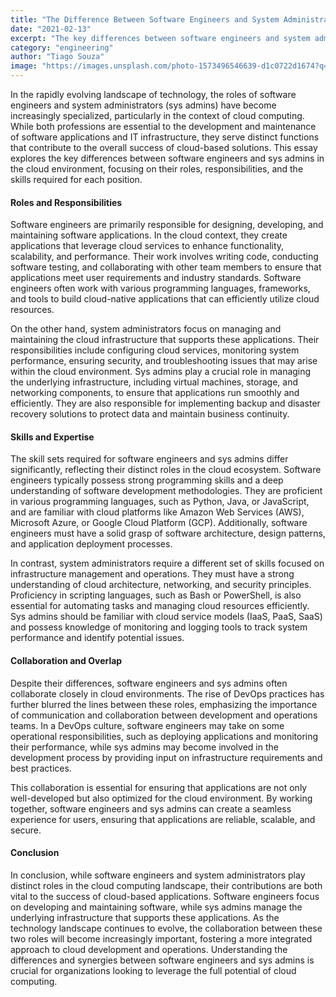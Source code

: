 ```yaml
---
title: "The Difference Between Software Engineers and System Administrators in the Cloud"
date: "2021-02-13"
excerpt: "The key differences between software engineers and system administrators in the cloud, emphasizing their distinct roles, responsibilities, and the importance of collaboration in creating efficient and scalable cloud-based solutions."
category: "engineering"
author: "Tiago Souza"
image: "https://images.unsplash.com/photo-1573496546639-d1c0722d1674?q=80&w=2069&auto=format&fit=crop&ixlib=rb-4.0.3&ixid=M3wxMjA3fDB8MHxwaG90by1wYWdlfHx8fGVufDB8fHx8fA%3D%3D"
---
```


In the rapidly evolving landscape of technology, the roles of software engineers and system administrators (sys admins) have become increasingly specialized, particularly in the context of cloud computing. While both professions are essential to the development and maintenance of software applications and IT infrastructure, they serve distinct functions that contribute to the overall success of cloud-based solutions. This essay explores the key differences between software engineers and sys admins in the cloud environment, focusing on their roles, responsibilities, and the skills required for each position.

#### Roles and Responsibilities

Software engineers are primarily responsible for designing, developing, and maintaining software applications. In the cloud context, they create applications that leverage cloud services to enhance functionality, scalability, and performance. Their work involves writing code, conducting software testing, and collaborating with other team members to ensure that applications meet user requirements and industry standards. Software engineers often work with various programming languages, frameworks, and tools to build cloud-native applications that can efficiently utilize cloud resources.

On the other hand, system administrators focus on managing and maintaining the cloud infrastructure that supports these applications. Their responsibilities include configuring cloud services, monitoring system performance, ensuring security, and troubleshooting issues that may arise within the cloud environment. Sys admins play a crucial role in managing the underlying infrastructure, including virtual machines, storage, and networking components, to ensure that applications run smoothly and efficiently. They are also responsible for implementing backup and disaster recovery solutions to protect data and maintain business continuity.

#### Skills and Expertise

The skill sets required for software engineers and sys admins differ significantly, reflecting their distinct roles in the cloud ecosystem. Software engineers typically possess strong programming skills and a deep understanding of software development methodologies. They are proficient in various programming languages, such as Python, Java, or JavaScript, and are familiar with cloud platforms like Amazon Web Services (AWS), Microsoft Azure, or Google Cloud Platform (GCP). Additionally, software engineers must have a solid grasp of software architecture, design patterns, and application deployment processes.

In contrast, system administrators require a different set of skills focused on infrastructure management and operations. They must have a strong understanding of cloud architecture, networking, and security principles. Proficiency in scripting languages, such as Bash or PowerShell, is also essential for automating tasks and managing cloud resources efficiently. Sys admins should be familiar with cloud service models (IaaS, PaaS, SaaS) and possess knowledge of monitoring and logging tools to track system performance and identify potential issues.

#### Collaboration and Overlap

Despite their differences, software engineers and sys admins often collaborate closely in cloud environments. The rise of DevOps practices has further blurred the lines between these roles, emphasizing the importance of communication and collaboration between development and operations teams. In a DevOps culture, software engineers may take on some operational responsibilities, such as deploying applications and monitoring their performance, while sys admins may become involved in the development process by providing input on infrastructure requirements and best practices.

This collaboration is essential for ensuring that applications are not only well-developed but also optimized for the cloud environment. By working together, software engineers and sys admins can create a seamless experience for users, ensuring that applications are reliable, scalable, and secure.

#### Conclusion

In conclusion, while software engineers and system administrators play distinct roles in the cloud computing landscape, their contributions are both vital to the success of cloud-based applications. Software engineers focus on developing and maintaining software, while sys admins manage the underlying infrastructure that supports these applications. As the technology landscape continues to evolve, the collaboration between these two roles will become increasingly important, fostering a more integrated approach to cloud development and operations. Understanding the differences and synergies between software engineers and sys admins is crucial for organizations looking to leverage the full potential of cloud computing.